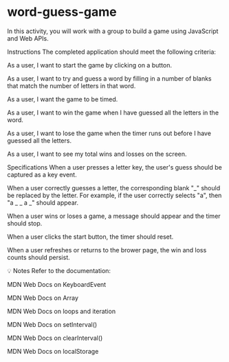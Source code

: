 # word-guess-game

In this activity, you will work with a group to build a game using JavaScript and Web APIs.

Instructions
The completed application should meet the following criteria:

As a user, I want to start the game by clicking on a button.

As a user, I want to try and guess a word by filling in a number of blanks that match the number of letters in that word.

As a user, I want the game to be timed.

As a user, I want to win the game when I have guessed all the letters in the word.

As a user, I want to lose the game when the timer runs out before I have guessed all the letters.

As a user, I want to see my total wins and losses on the screen.

Specifications
When a user presses a letter key, the user's guess should be captured as a key event.

When a user correctly guesses a letter, the corresponding blank "_" should be replaced by the letter. For example, if the user correctly selects "a", then "a _ _ a _" should appear.

When a user wins or loses a game, a message should appear and the timer should stop.

When a user clicks the start button, the timer should reset.

When a user refreshes or returns to the brower page, the win and loss counts should persist.

💡 Notes
Refer to the documentation:

MDN Web Docs on KeyboardEvent

MDN Web Docs on Array

MDN Web Docs on loops and iteration

MDN Web Docs on setInterval()

MDN Web Docs on clearInterval()

MDN Web Docs on localStorage